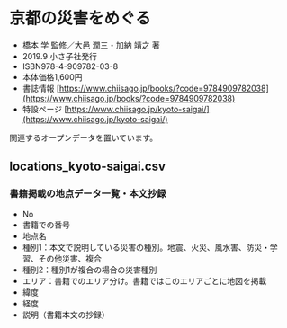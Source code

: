 # 京都の災害をめぐる

* 橋本 学 監修／大邑 潤三・加納 靖之 著
* 2019.9 小さ子社発行
* ISBN978-4-909782-03-8
* 本体価格1,600円
* 書誌情報 [https://www.chiisago.jp/books/?code=9784909782038](https://www.chiisago.jp/books/?code=9784909782038)
* 特設ページ [https://www.chiisago.jp/kyoto-saigai/](https://www.chiisago.jp/kyoto-saigai/)


関連するオープンデータを置いています。

## locations_kyoto-saigai.csv
### 書籍掲載の地点データ一覧・本文抄録
* No
* 書籍での番号
* 地点名
* 種別1：本文で説明している災害の種別。地震、火災、風水害、防災・学習、その他災害、複合
* 種別2：種別1が複合の場合の災害種別
* エリア：書籍でのエリア分け。書籍ではこのエリアごとに地図を掲載
* 緯度
* 経度
* 説明（書籍本文の抄録）
